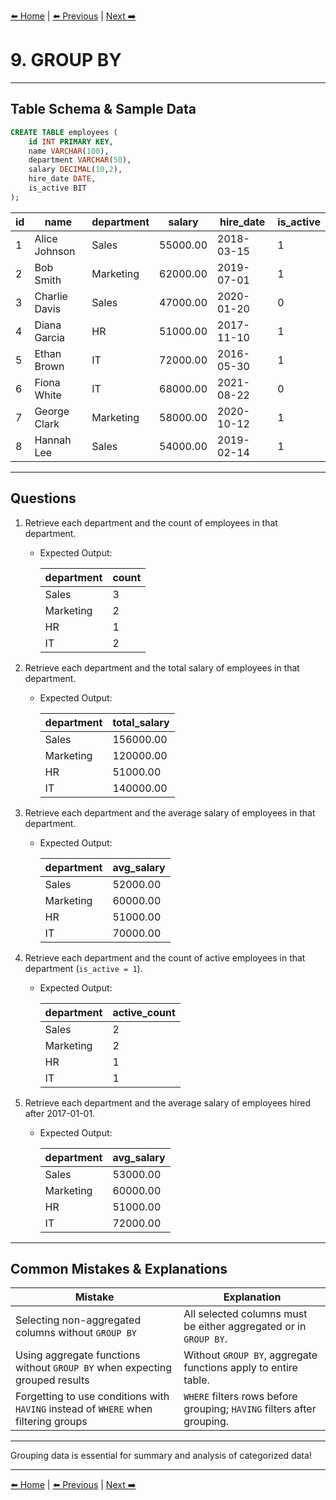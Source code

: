 [⬅️ Home](README.md) | [⬅️ Previous](08-where.md) | [Next ➡️](10-having.md)

# 9. GROUP BY

---

## Table Schema & Sample Data

```sql
CREATE TABLE employees (
    id INT PRIMARY KEY,
    name VARCHAR(100),
    department VARCHAR(50),
    salary DECIMAL(10,2),
    hire_date DATE,
    is_active BIT
);
```

| id | name          | department | salary   | hire\_date | is\_active |
| -- | ------------- | ---------- | -------- | ---------- | ---------- |
| 1  | Alice Johnson | Sales      | 55000.00 | 2018-03-15 | 1       |
| 2  | Bob Smith     | Marketing  | 62000.00 | 2019-07-01 | 1       |
| 3  | Charlie Davis | Sales      | 47000.00 | 2020-01-20 | 0      |
| 4  | Diana Garcia  | HR         | 51000.00 | 2017-11-10 | 1       |
| 5  | Ethan Brown   | IT         | 72000.00 | 2016-05-30 | 1       |
| 6  | Fiona White   | IT         | 68000.00 | 2021-08-22 | 0      |
| 7  | George Clark  | Marketing  | 58000.00 | 2020-10-12 | 1       |
| 8  | Hannah Lee    | Sales      | 54000.00 | 2019-02-14 | 1       |

---

## Questions

1. Retrieve each department and the count of employees in that department.

   * Expected Output:

     | department | count |
     | ---------- | ----- |
     | Sales      | 3     |
     | Marketing  | 2     |
     | HR         | 1     |
     | IT         | 2     |

2. Retrieve each department and the total salary of employees in that department.

   * Expected Output:

     | department | total\_salary |
     | ---------- | ------------- |
     | Sales      | 156000.00     |
     | Marketing  | 120000.00     |
     | HR         | 51000.00      |
     | IT         | 140000.00     |

3. Retrieve each department and the average salary of employees in that department.

   * Expected Output:

     | department | avg\_salary |
     | ---------- | ----------- |
     | Sales      | 52000.00    |
     | Marketing  | 60000.00    |
     | HR         | 51000.00    |
     | IT         | 70000.00    |

4. Retrieve each department and the count of active employees in that department (`is_active = 1`).

   * Expected Output:

     | department | active\_count |
     | ---------- | ------------- |
     | Sales      | 2             |
     | Marketing  | 2             |
     | HR         | 1             |
     | IT         | 1             |

5. Retrieve each department and the average salary of employees hired after 2017-01-01.

   * Expected Output:

     | department | avg\_salary |
     | ---------- | ----------- |
     | Sales      | 53000.00    |
     | Marketing  | 60000.00    |
     | HR         | 51000.00    |
     | IT         | 72000.00    |

---

## Common Mistakes & Explanations

| Mistake                                                                             | Explanation                                                            |
| ----------------------------------------------------------------------------------- | ---------------------------------------------------------------------- |
| Selecting non-aggregated columns without `GROUP BY`                                 | All selected columns must be either aggregated or in `GROUP BY`.       |
| Using aggregate functions without `GROUP BY` when expecting grouped results         | Without `GROUP BY`, aggregate functions apply to entire table.         |
| Forgetting to use conditions with `HAVING` instead of `WHERE` when filtering groups | `WHERE` filters rows before grouping; `HAVING` filters after grouping. |

---

Grouping data is essential for summary and analysis of categorized data!

---

[⬅️ Home](README.md) | [⬅️ Previous](08-where.md) | [Next ➡️](10-having.md)
